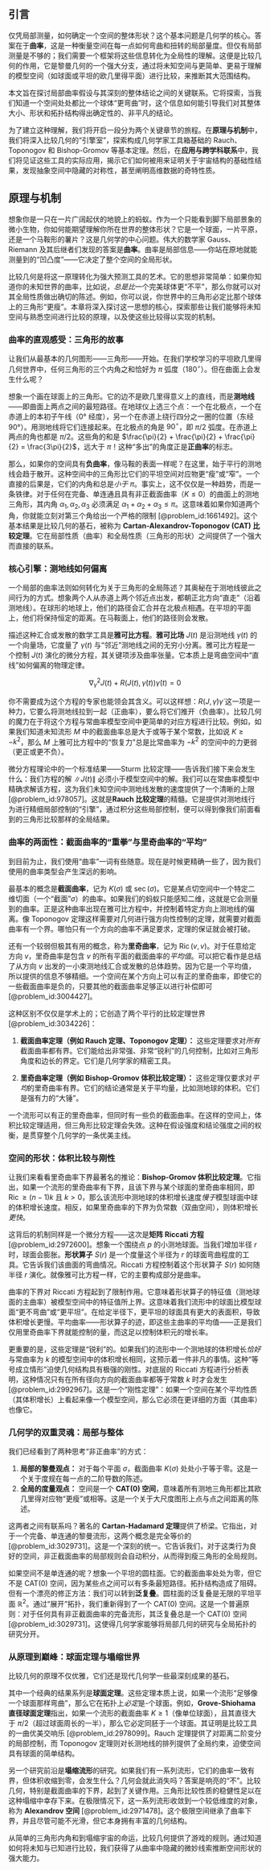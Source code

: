 ## 引言
仅凭局部测量，如何确定一个空间的整体形状？这个基本问题是几何学的核心。答案在于**曲率**，这是一种衡量空间在每一点如何弯曲和扭转的局部量度。但仅有局部测量是不够的；我们需要一个框架将这些信息转化为全局性的理解。这便是比较几何的作用，它是黎曼几何的一个强大分支，通过将未知空间与更简单、更易于理解的模型空间（如球面或平坦的欧几里得平面）进行比较，来推断其大范围结构。

本文旨在探讨局部曲率假设与其深刻的整体结论之间的关键联系。它将探索，当我们知道一个空间处处都比一个球体“更弯曲”时，这个信息如何能引导我们对其整体大小、形状和拓扑结构得出确定性的、非平凡的结论。

为了建立这种理解，我们将开启一段分为两个关键章节的旅程。在**原理与机制**中，我们将深入比较几何的“引擎室”，探索构成几何学家工具箱基础的 Rauch、Toponogov 和 Bishop-Gromov 等基本定理。然后，在**应用与跨学科联系**中，我们将见证这些工具的实际应用，揭示它们如何被用来证明关于宇宙结构的基础性结果，发现抽象空间中隐藏的对称性，甚至阐明高维数据的奇特性质。

## 原理与机制

想象你是一只在一片广阔起伏的地貌上的蚂蚁。作为一个只能看到脚下局部景象的微小生物，你如何能期望理解你所在世界的整体形状？它是一个球面，一片平原，还是一个马鞍形的薯片？这是几何学的中心问题。伟大的数学家 Gauss、Riemann 及其后继者们发现的答案是**曲率**。曲率是局部信息——你站在原地就能测量到的“凹凸度”——它决定了整个空间的全局形状。

比较几何是将这一原理转化为强大预测工具的艺术。它的思想非常简单：如果你知道你的未知世界的曲率，比如说，*总是比*一个完美球体更“不平”，那么你就可以对其全局性质做出确切的陈述。例如，你可以说，你世界中的三角形必定比那个球体上的三角形“更瘦”。本章将深入探讨这一思想的核心，探索那些让我们能够将未知空间与熟悉空间进行比较的原理，以及使这些比较得以实现的机制。

### 曲率的直观感受：三角形的故事

让我们从最基本的几何图形——三角形——开始。在我们学校学习的平坦欧几里得几何世界中，任何三角形的三个内角之和恰好为 $\pi$ 弧度（$180^\circ$）。但在曲面上会发生什么呢？

想象一个画在球面上的三角形。它的边不是欧几里得意义上的直线，而是**测地线**——即曲面上两点之间的最短路径。在地球仪上选三个点：一个在北极点，一个在赤道上的本初子午线（0° 经度），另一个在赤道上绕行四分之一圈的位置（东经90°）。用测地线将它们连接起来。在北极点的角是 $90^\circ$，即 $\pi/2$ 弧度。在赤道上两点的角也都是 $\pi/2$。这些角的和是 $\frac{\pi}{2} + \frac{\pi}{2} + \frac{\pi}{2} = \frac{3\pi}{2}$，远大于 $\pi$！这种“多出”的角度正是**正曲率**的标志。

那么，如果你的空间具有**负曲率**，像马鞍的表面一样呢？在这里，始于平行的测地线会趋于散开。这种空间中的三角形比它们的平坦空间对应物更“瘦”或“窄”。一个直接的后果是，它们的内角和总是*小于* $\pi$。事实上，这不仅仅是一种趋势，而是一条铁律。对于任何在完备、单连通且具有非正截面曲率（$K \le 0$）的曲面上的测地三角形，其内角 $\alpha_1, \alpha_2, \alpha_3$ 必须满足 $\alpha_1 + \alpha_2 + \alpha_3 \le \pi$。这意味着如果你知道两个角，你就能立刻对第三个角给出一个严格的限制 [@problem_id:1661492]。这个基本结果是比较几何的基石，被称为 **Cartan-Alexandrov-Toponogov (CAT) 比较定理**。它在局部性质（曲率）和全局性质（三角形的形状）之间提供了一个强大而直接的联系。

### 核心引擎：测地线如何偏离

一个局部的曲率法则如何转化为关于三角形的全局陈述？其奥秘在于测地线彼此之间行为的方式。想象两个人从赤道上两个邻近点出发，都朝正北方向“直走”（沿着测地线）。在球形的地球上，他们的路径会汇合并在北极点相遇。在平坦的平面上，他们将保持恒定的距离。在马鞍面上，他们的路径则会发散。

描述这种汇合或发散的数学工具是**雅可比方程**。**雅可比场** $J(t)$ 是沿测地线 $\gamma(t)$ 的一个向量场，它度量了 $\gamma(t)$ 与“邻近”测地线之间的无穷小分离。雅可比方程是一个控制 $J(t)$ 演化的微分方程，其关键项涉及曲率张量。它本质上是弯曲空间中“直线”如何偏离的物理定律。

$$ \nabla_{\dot\gamma}^2 J(t) + R(J(t), \dot\gamma(t))\dot\gamma(t) = 0 $$

你不需要成为这个方程的专家也能领会其含义。可以这样想：$R(J, \dot\gamma)\dot\gamma$ 这一项是一种力，它要么将测地线拉到一起（正曲率），要么将它们推开（负曲率）。比较几何的魔力在于将这个方程与常曲率模型空间中更简单的对应方程进行比较。例如，如果我们知道未知流形 $M$ 中的截面曲率总是大于或等于某个常数，比如说 $K \ge -k^2$，那么 $M$ 上雅可比方程中的“恢复力”总是比常曲率为 $-k^2$ 的空间中的力更弱（更正或更不负）。

微分方程理论中的一个标准结果——Sturm 比较定理——告诉我们接下来会发生什么：我们方程的解 $\|J(t)\|$ 必须小于模型空间中的解。我们可以在常曲率模型中精确求解该方程，这为我们未知空间中测地线发散的速度提供了一个清晰的上限 [@problem_id:978057]。这就是**Rauch 比较定理**的精髓。它是提供对测地线行为进行精细局部控制的“引擎”，通过积分这些局部控制，便可以得到像我们前面看到的三角形比较那样的全局结果。

### 曲率的两面性：截面曲率的“重拳”与里奇曲率的“平均”

到目前为止，我们使用“曲率”一词有些随意。现在是时候更精确一些了，因为我们使用的曲率类型会产生深远的影响。

最基本的概念是**截面曲率**，记为 $K(\sigma)$ 或 $\sec(\sigma)$。它是某点切空间中一个特定二维切面（一个“截面”$\sigma$）的曲率。如果我们的蚂蚁只能感知二维，这就是它会测量到的曲率。正是这种曲率出现在雅可比方程中，并控制着特定方向上测地线的偏离。像 Toponogov 定理这样需要对几何进行强方向性控制的定理，就需要对截面曲率有一个界。哪怕只有一个方向的曲率不满足要求，定理的保证就会被打破。

还有一个较弱但极其有用的概念，称为**里奇曲率**，记为 $\operatorname{Ric}(v,v)$。对于任意给定方向 $v$，里奇曲率是包含 $v$ 的所有平面的截面曲率的*平均值*。可以把它看作是总结了从方向 $v$ 出发的一小束测地线汇合或发散的总体趋势。因为它是一个平均值，所以提供的信息不够精细。一个空间在某个方向上可以有正的里奇曲率，即使它的一些截面曲率是负的，只要其他的截面曲率足够正以进行补偿即可 [@problem_id:3004427]。

这种区别不仅仅是学术上的；它创造了两个平行的比较定理世界 [@problem_id:3034226]：

1.  **截面曲率定理（例如 Rauch 定理、Toponogov 定理）：** 这些定理要求对*所有*截面曲率都有界。它们能给出非常强、非常“锐利”的几何控制，比如对三角形角度和边长的界定。它们是几何学家的精密工具。

2.  **里奇曲率定理（例如 Bishop-Gromov 体积比较定理）：** 这些定理仅要求对*平均*的里奇曲率有界。它们的结论通常是关于平均量，比如测地球的体积。它们是强有力的“大锤”。

一个流形可以有正的里奇曲率，但同时有一些负的截面曲率。在这样的空间上，体积比较定理适用，但三角形比较定理会失效。这种在假设强度和结论强度之间的权衡，是贯穿整个几何学的一条优美主线。

### 空间的形状：体积比较与刚性

让我们来看看里奇曲率下界最著名的推论：**Bishop-Gromov 体积比较定理**。它指出，如果一个流形的里奇曲率有下界，且该下界与某个球面的里奇曲率相同，即 $\operatorname{Ric} \ge (n-1)k$ 且 $k>0$，那么该流形中测地球的体积增长速度*慢于*模型球面中球的体积增长速度。相反，如果里奇曲率的下界为负常数（双曲空间），则体积增长*更快*。

这背后的机制同样是一个微分方程——这次是**矩阵 Riccati 方程** [@problem_id:2972600]。想象一个围绕点 $p$ 的小测地球面。当我们增加半径 $r$ 时，球面会膨胀。**形状算子** $S(r)$ 是一个度量这个半径为 $r$ 的球面弯曲程度的工具。它告诉我们该曲面的弯曲情况。Riccati 方程控制着这个形状算子 $S(r)$ 如何随半径 $r$ 演化。就像雅可比方程一样，它的主要构成部分是曲率。

曲率的下界对 Riccati 方程起到了限制作用。它意味着形状算子的特征值（测地球面的主曲率）被模型空间中的特征值所上界。这意味着我们流形中的球面比模型球面“更不弯曲”或“更平坦”。在给定半径下，更平坦的球面具有更大的表面积，导致体积增长更慢。平均曲率——形状算子的迹，即这些主曲率的平均值——正是我们仅用里奇曲率下界就能控制的量，而这足以控制体积元的增长率。

更重要的是，这些定理是“锐利”的。如果我们的流形中一个测地球的体积增长*恰好*与常曲率为 $k$ 的模型空间中的体积增长相同，这预示着一件非凡的事情。这种“等号成立情形”迫使几何结构具有极强的刚性。对底层的 Riccati 方程进行分析表明，这种情况只有在所有径向方向的截面曲率都等于常数 $k$ 时才会发生 [@problem_id:2992967]。这是一个“刚性定理”：如果一个空间在某个平均性质（其体积增长）上看起来像一个模型空间，那么它必须在更详细的方面（其曲率）也像它。

### 几何学的双重灵魂：局部与整体

我们已经看到了两种思考“非正曲率”的方式：
1.  **局部的黎曼观点：** 对于每个平面 $\sigma$，截面曲率 $K(\sigma)$ 处处小于等于零。这是一个关于度规在每一点的二阶导数的陈述。
2.  **全局的度量观点：** 空间是一个 **CAT(0) 空间**，意味着所有测地三角形都比其欧几里得对应物“更瘦”或相等。这是一个关于大尺度图形上点与点之间距离的陈述。

这两者之间有联系吗？著名的 **Cartan-Hadamard 定理**提供了桥梁。它指出，对于一个完备、单连通的黎曼流形，这两个概念是完全等价的 [@problem_id:3029731]。这是一个深刻的统一。它告诉我们，对于这类行为良好的空间，非正截面曲率的局部规则会自动积分，从而得到瘦三角形的全局规则。

如果空间不是单连通的呢？想象一个平坦的圆柱面。它的截面曲率处处为零，但它不是 CAT(0) 空间，因为某些点之间可以有多条最短路径。拓扑结构造成了阻碍。但有一个漂亮的修正方法：我们可以转到**泛复叠**。圆柱面的泛复叠是无限的平坦平面 $\mathbb{R}^2$。通过“展开”拓扑，我们重新得到了一个 CAT(0) 空间。这是一个普遍原则：对于任何具有非正截面曲率的完备流形，其泛复叠总是一个 CAT(0) 空间 [@problem_id:3029731]。这使得几何学家能够将局部几何的研究与全局拓扑的研究分开。

### 从原理到巅峰：球面定理与塌缩世界

比较几何的原理不仅优雅，它们还是现代几何学一些最深刻成果的基石。

其中一个经典的结果系列是**球面定理**。这些定理本质上说，如果一个流形“足够像一个球面那样弯曲”，那么它在拓扑上*必定*是-个球面。例如，**Grove-Shiohama 直径球面定理**指出，如果一个流形的截面曲率 $K \ge 1$（像单位球面），且其直径大于 $\pi/2$（超过球面周长的一半），那么它必定同胚于一个球面。其证明是比较工具的一曲优美交响乐 [@problem_id:2978099]。Rauch 定理提供了对距离二阶变分的局部控制，而 Toponogov 定理则对长测地线的排列提供了全局约束，迫使空间具有球面的简单结构。

另一个研究前沿是**塌缩流形**的研究。如果我们有一系列流形，它们的曲率一致有界，但体积收缩到零，会发生什么？几何会就此消失吗？答案是响亮的“不”。比较几何，特别是截面曲率的下界，起到了关键作用。三角形比较性质的稳健性足以在这种塌缩中幸存下来。在极限情况下，这一系列流形收敛到一个较低维度的对象，称为 **Alexandrov 空间** [@problem_id:2971478]。这个极限空间继承了曲率下界，并且尽管可能不光滑，但它本身拥有丰富的几何结构。

从简单的三角形内角和到塌缩宇宙的命运，比较几何提供了游戏的规则。通过知道如何将未知与已知进行比较，我们获得了从曲率中隐藏的微妙线索推断空间形状的强大能力。

